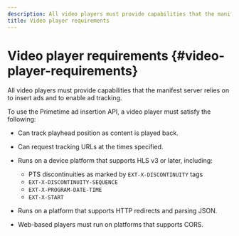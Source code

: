 ```yaml
---
description: All video players must provide capabilities that the manifest server relies on to insert ads and to enable ad tracking.
title: Video player requirements
---
```


# Video player requirements {#video-player-requirements}

All video players must provide capabilities that the manifest server relies on to insert ads and to enable ad tracking.

To use the Primetime ad insertion API, a video player must satisfy the following:

* Can track playhead position as content is played back. 
* Can request tracking URLs at the times specified. 
* Runs on a device platform that supports HLS v3 or later, including:

    * PTS discontinuities as marked by `EXT-X-DISCONTINUITY` tags
    * `EXT-X-DISCONTINUITY-SEQUENCE`
    * `EXT-X-PROGRAM-DATE-TIME`
    * `EXT-X-START`

* Runs on a platform that supports HTTP redirects and parsing JSON.
* Web-based players must run on platforms that supports CORS.
